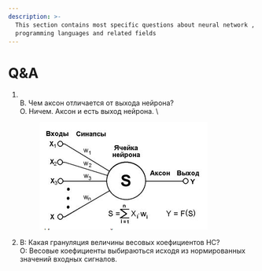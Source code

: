 ```yaml
---
description: >-
  This section contains most specific questions about neural network , neural
  programming languages and related fields
---
```


# Q\&A



1.  \
    В. Чем аксон отличается от выхода нейрона?\
    О. Ничем. Аксон и есть выход нейрона. \


    <figure><img src="../.gitbook/assets/image.png" alt=""><figcaption></figcaption></figure>
2. В: Какая грануляция величины весовых коефициентов НС?\
   О: Весовые коефициенты выбираються исходя из нормированных значений входных сигналов.&#x20;
